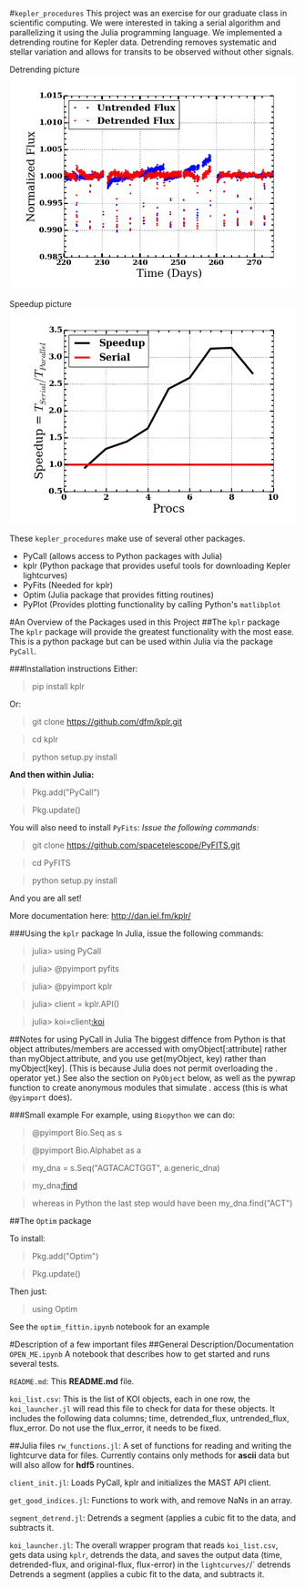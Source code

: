 #`kepler_procedures`
This project was an exercise for our graduate class in scientific computing.  We were interested in taking a serial algorithm and parallelizing it using the Julia programming language.  We implemented a detrending routine for Kepler data.  Detrending removes systematic and stellar variation and allows for transits to be observed without other signals.

Detrending picture
![alt text](detrend_vs_untrend.png "The detrended data vs. the trended data")

Speedup picture
![alt text](speedup_rcc.png "The speedup of the parallel code over the serial code")

These `kepler_procedures` make use of several other packages.
+ PyCall (allows access to Python packages with Julia)
+ kplr (Python package that provides useful tools for downloading Kepler lightcurves)
+ PyFits (Needed for kplr)
+ Optim (Julia package that provides fitting routines)
+ PyPlot (Provides plotting functionality by calling Python's `matlibplot`

#An Overview of the Packages used in this Project
##The `kplr` package
The `kplr` package will provide the greatest functionality with the most ease.
This is a python package but can be used within Julia via the package <code>PyCall</code>.

###Installation instructions
Either:
> pip install kplr 

Or:
>git clone https://github.com/dfm/kplr.git

>cd kplr

>python setup.py install 

**And then within Julia:**

> Pkg.add("PyCall")

> Pkg.update()

You will also need to install <code>PyFits</code>: _Issue the following commands:_

> git clone https://github.com/spacetelescope/PyFITS.git 

> cd PyFITS

> python setup.py install

And you are all set!

More documentation here: http://dan.iel.fm/kplr/ 

###Using the `kplr` package
In Julia, issue the following commands:

>julia> using PyCall
 
>julia> @pyimport pyfits
 
>julia> @pyimport kplr
 
>julia> client = kplr.API()
 
>julia> koi=client[:koi](952.01)

##Notes for using PyCall in Julia
The biggest diffence from Python is that object attributes/members are accessed with omyObject[:attribute] rather than myObject.attribute, and you use get(myObject, key) rather than myObject[key].
(This is because Julia does not permit overloading the . operator yet.)
See also the section on <code>PyObject</code> below, as well as the pywrap function to create anonymous modules that simulate . access (this is what <code>@pyimport</code> does).

###Small example
For example, using <code>Biopython</code> we can do:

 >@pyimport Bio.Seq as s

 >@pyimport Bio.Alphabet as a

 >my_dna = s.Seq("AGTACACTGGT", a.generic_dna)

 >my_dna[:find]("ACT")

 >whereas in Python the last step would have been my_dna.find("ACT")


##The `Optim` package

To install:

> Pkg.add("Optim")

> Pkg.update()

Then just:

>using Optim

See the `optim_fittin.ipynb` notebook for an example



#Description of a few important files
##General Description/Documentation
<code>OPEN_ME.ipynb</code> A notebook that describes how to get started and runs several tests.

<code>README.md</code>: This **README.md** file.

<code>koi_list.csv</code>: This is the list of KOI objects, each in one row, the <code>koi_launcher.jl</code> will read this file to check for data for these objects. It includes the following data columns; time, detrended_flux, untrended_flux, flux_error. Do not use the flux_error, it needs to be fixed.

##Julia files
<code>rw_functions.jl</code>: A set of functions for reading and writing the lightcurve data for files. Currently contains only methods for **ascii** data but will also allow for **hdf5** rountines.

<code>client_init.jl</code>: Loads PyCall, kplr and initializes the MAST API client.

<code>get_good_indices.jl</code>: Functions to work with, and remove NaNs in an array.

<code>segment_detrend.jl</code>: Detrends a segment (applies a cubic fit to the data, and subtracts it.

<code>koi_launcher.jl</code>: The overall wrapper program that reads <code>koi_list.csv</code>, gets data using `kplr`, detrends the data, and saves the output data (time, detrended-flux, and original-flux, flux-error) in the <code>lightcurves/</code>/` detrends  Detrends a segment (applies a cubic fit to the data, and subtracts it.
